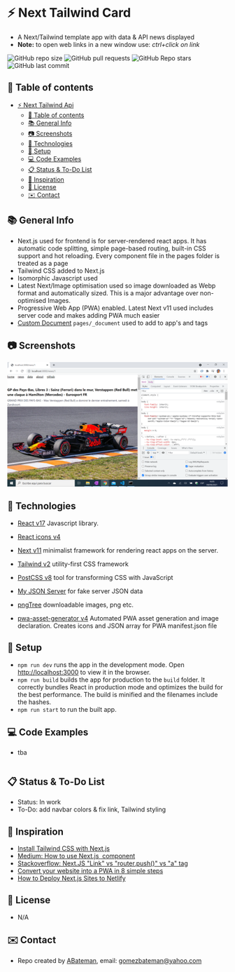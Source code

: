 # :zap: Next Tailwind Card

* A Next/Tailwind template app with data & API news displayed
* **Note:** to open web links in a new window use: _ctrl+click on link_

![GitHub repo size](https://img.shields.io/github/repo-size/AndrewJBateman/next-tailwind-api?style=plastic)
![GitHub pull requests](https://img.shields.io/github/issues-pr/AndrewJBateman/next-tailwind-api?style=plastic)
![GitHub Repo stars](https://img.shields.io/github/stars/AndrewJBateman/next-tailwind-api?style=plastic)
![GitHub last commit](https://img.shields.io/github/last-commit/AndrewJBateman/next-tailwind-api?style=plastic)

## :page_facing_up: Table of contents

* [:zap: Next Tailwind Api](#zap-next-tailwind-api)
  * [:page_facing_up: Table of contents](#page_facing_up-table-of-contents)
  * [:books: General Info](#books-general-info)
  * [:camera: Screenshots](#camera-screenshots)
  * [:signal_strength: Technologies](#signal_strength-technologies)
  * [:floppy_disk: Setup](#floppy_disk-setup)
  * [:computer: Code Examples](#computer-code-examples)
  * [:clipboard: Status & To-Do List](#clipboard-status--to-do-list)
  * [:clap: Inspiration](#clap-inspiration)
  * [:file_folder: License](#file_folder-license)
  * [:envelope: Contact](#envelope-contact)

## :books: General Info

* Next.js used for frontend is for server-rendered react apps. It has automatic code splitting, simple page-based routing, built-in CSS support and hot reloading. Every component file in the pages folder is treated as a page
* Tailwind CSS added to Next.js
* Isomorphic Javascript used
* Latest Next/Image optimisation used so image downloaded as Webp format and automatically sized. This is a major advantage over non-optimised Images.
* Progressive Web App (PWA) enabled. Latest Next v11 used includes server code and makes adding PWA much easier
* [Custom Document](https://nextjs.org/docs/advanced-features/custom-document) `pages/_document` used to add to app's <html> and <body> tags

## :camera: Screenshots

![Example screenshot](./imgs/news.png)

## :signal_strength: Technologies

* [React v17](https://reactjs.org/) Javascript library.
* [React icons v4](https://www.npmjs.com/package/react-icons)
* [Next v11](https://nextjs.org/) minimalist framework for rendering react apps on the server.
* [Tailwind v2](https://tailwindcss.com/) utility-first CSS framework
* [PostCSS v8](https://postcss.org/) tool for transforming CSS with JavaScript
* [My JSON Server](https://my-json-server.typicode.com/) for fake server JSON data

* [pngTree](https://pngtree.com/) downloadable images, png etc.
* [pwa-asset-generator v4](https://www.npmjs.com/package/pwa-asset-generator) Automated PWA asset generation and image declaration. Creates icons and JSON array for PWA manifest.json file

## :floppy_disk: Setup

* `npm run dev` runs the app in the development mode. Open [http://localhost:3000](http://localhost:3000) to view it in the browser.
* `npm run build` builds the app for production to the `build` folder. It correctly bundles React in production mode and optimizes the build for the best performance. The build is minified and the filenames include the hashes.
* `npm run start` to run the built app.

## :computer: Code Examples

* tba

```javascript

```

## :clipboard: Status & To-Do List

* Status: In work
* To-Do: add navbar colors & fix link, Tailwind styling

## :clap: Inspiration

* [Install Tailwind CSS with Next.js](https://tailwindcss.com/docs/guides/nextjs)
* [Medium: How to use Next.js <Image> component](https://medium.com/eincode/how-to-use-next-js-image-component-dfbf3725b12)
* [Stackoverflow: Next.JS "Link" vs "router.push()" vs "a" tag](https://stackoverflow.com/questions/65086108/next-js-link-vs-router-push-vs-a-tag)
* [Convert your website into a PWA in 8 simple steps](https://milindsoorya.site/blog/convert-your-website-into-a-pwa-in-8-simple-steps-next-js-pwa-series-part-2#step-6-edit-your-_documentjs-file)
* [How to Deploy Next.js Sites to Netlify](https://www.netlify.com/blog/2020/11/30/how-to-deploy-next.js-sites-to-netlify/)

## :file_folder: License

* N/A

## :envelope: Contact

* Repo created by [ABateman](https://github.com/AndrewJBateman), email: gomezbateman@yahoo.com